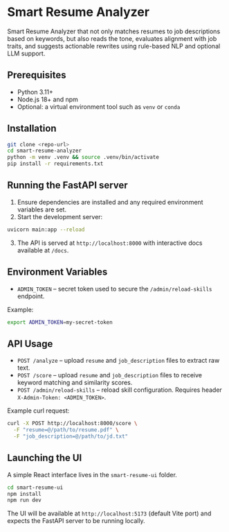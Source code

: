 # Smart Resume Analyzer

Smart Resume Analyzer that not only matches resumes to job descriptions based on keywords, but also reads the tone, evaluates alignment with job traits, and suggests actionable rewrites using rule-based NLP and optional LLM support.

## Prerequisites

- Python 3.11+
- Node.js 18+ and npm
- Optional: a virtual environment tool such as `venv` or `conda`

## Installation

```bash
git clone <repo-url>
cd smart-resume-analyzer
python -m venv .venv && source .venv/bin/activate
pip install -r requirements.txt
```

## Running the FastAPI server

1. Ensure dependencies are installed and any required environment variables are set.
2. Start the development server:

```bash
uvicorn main:app --reload
```

3. The API is served at `http://localhost:8000` with interactive docs available at `/docs`.

## Environment Variables

- `ADMIN_TOKEN` – secret token used to secure the `/admin/reload-skills` endpoint.

Example:

```bash
export ADMIN_TOKEN=my-secret-token
```

## API Usage

- `POST /analyze` – upload `resume` and `job_description` files to extract raw text.
- `POST /score` – upload `resume` and `job_description` files to receive keyword matching and similarity scores.
- `POST /admin/reload-skills` – reload skill configuration. Requires header `X-Admin-Token: <ADMIN_TOKEN>`.

Example curl request:

```bash
curl -X POST http://localhost:8000/score \
  -F "resume=@/path/to/resume.pdf" \
  -F "job_description=@/path/to/jd.txt"
```

## Launching the UI

A simple React interface lives in the `smart-resume-ui` folder.

```bash
cd smart-resume-ui
npm install
npm run dev
```

The UI will be available at `http://localhost:5173` (default Vite port) and expects the FastAPI server to be running locally.

